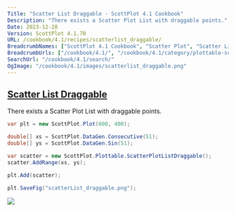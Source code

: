 ```yaml
---
Title: "Scatter List Draggable - ScottPlot 4.1 Cookbook"
Description: "There exists a Scatter Plot List with draggable points."
Date: 2023-12-28
Version: ScottPlot 4.1.70
URL: /cookbook/4.1/recipes/scatterlist_draggable/
BreadcrumbNames: ["ScottPlot 4.1 Cookbook", "Scatter Plot", "Scatter List Draggable"]
BreadcrumbUrls: ["/cookbook/4.1/", "/cookbook/4.1/category/plottable-scatter-plot", "/cookbook/4.1/recipes/scatterlist_draggable/"]
SearchUrl: "/cookbook/4.1/search/"
OgImage: "/cookbook/4.1/images/scatterlist_draggable.png"
---
```


<h2><a id='scatter-list-draggable' href='/cookbook/4.1/recipes/scatterlist_draggable/'>Scatter List Draggable</a></h2>

There exists a Scatter Plot List with draggable points.

```cs
var plt = new ScottPlot.Plot(600, 400);

double[] xs = ScottPlot.DataGen.Consecutive(51);
double[] ys = ScottPlot.DataGen.Sin(51);

var scatter = new ScottPlot.Plottable.ScatterPlotListDraggable();
scatter.AddRange(xs, ys);

plt.Add(scatter);

plt.SaveFig("scatterList_draggable.png");
```

<img src='../../images/scatterlist_draggable.png' class='d-block mx-auto my-5' />


